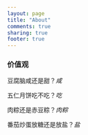 ```yaml
---
layout: page
title: "About"
comments: true
sharing: true
footer: true
---
```


### 价值观 ###

豆腐脑咸还是甜？*咸*

五仁月饼吃不吃？*吃*

肉粽还是赤豆粽？*肉粽*

番茄炒蛋放糖还是放盐？*盐*